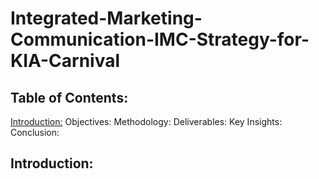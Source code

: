 # Integrated-Marketing-Communication-IMC-Strategy-for-KIA-Carnival

## Table of Contents:
[Introduction:](#Introduction)
Objectives:
Methodology:
Deliverables:
Key Insights:
Conclusion:

## Introduction:

